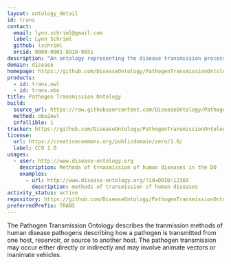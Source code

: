 ```yaml
---
layout: ontology_detail
id: trans
contact:
  email: lynn.schriml@gmail.com
  label: Lynn Schriml
  github: lschriml
  orcid: 0000-0001-8910-9851
description: "An ontology representing the disease transmission process during which the pathogen is transmitted directly or indirectly from its natural reservoir, a susceptible host or source to a new host."
domain: disease
homepage: https://github.com/DiseaseOntology/PathogenTransmissionOntology
products:
  - id: trans.owl
  - id: trans.obo
title: Pathogen Transmission Ontology
build:
  source_url: https://raw.githubusercontent.com/DiseaseOntology/PathogenTransmissionOntology/master/src/ontology/trans.obo
  method: obo2owl
  infallible: 1
tracker: https://github.com/DiseaseOntology/PathogenTransmissionOntology/issues
license:
  url: https://creativecommons.org/publicdomain/zero/1.0/
  label: CC0 1.0
usages:
  - user: http://www.disease-ontology.org
    description: Methods of trnasmission of human diseases in the DO
    examples:
      - url: http://www.disease-ontology.org/?id=DOID:12365
        description: methods of transmission of human diseases
activity_status: active
repository: https://github.com/DiseaseOntology/PathogenTransmissionOntology
preferredPrefix: TRANS
---
```


The Pathogen Transmission Ontology describes the tranmission methods of human disease pathogens describing how a pathogen is transmitted from one host, reservoir, or source to another host. The pathogen transmission may occur either directly or indirectly and may involve animate vectors or inanimate vehicles.
